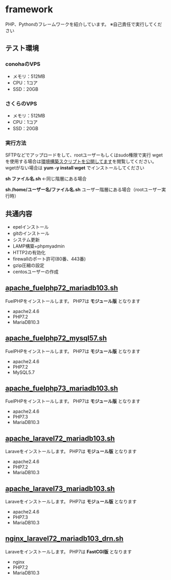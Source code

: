 # framework
PHP、Pythonのフレームワークを紹介しています。
※自己責任で実行してください

## テスト環境
### conohaのVPS
* メモリ：512MB
* CPU：1コア
* SSD：20GB

### さくらのVPS
* メモリ：512MB
* CPU：1コア
* SSD：20GB

### 実行方法
SFTPなどでアップロードをして、rootユーザーもしくはsudo権限で実行
wgetを使用する場合は[環境構築スクリプトを公開してます](https://www.logw.jp/cloudserver/8886.html)を閲覧してください。
wgetがない場合は **yum -y install wget** でインストールしてください

**sh ファイル名.sh** ←同じ階層にある場合

**sh /home/ユーザー名/ファイル名.sh** ユーザー階層にある場合（rootユーザー実行時）

## 共通内容
* epelインストール
* gitのインストール
* システム更新
* LAMP構築+phpmyadmin
* HTTP2の有効化
* firewallのポート許可(80番、443番)
* gzip圧縮の設定
* centosユーザーの作成

## [apache_fuelphp72_mariadb103.sh](https://github.com/site-lab/framework/blob/master/apache_fuelphp72_mariadb103.sh)
FuelPHPをインストールします。
PHP7は **モジュール版** となります
* apache2.4.6
* PHP7.2
* MariaDB10.3

## [apache_fuelphp72_mysql57.sh](https://github.com/site-lab/framework/blob/master/apache_fuelphp72_mysql57.sh)
FuelPHPをインストールします。
PHP7は **モジュール版** となります
* apache2.4.6
* PHP7.2
* MySQL5.7



## [apache_fuelphp73_mariadb103.sh](https://github.com/site-lab/framework/blob/master/apache_fuelphp73_mariadb103.sh)
FuelPHPをインストールします。
PHP7は **モジュール版** となります
* apache2.4.6
* PHP7.3
* MariaDB10.3

## [apache_laravel72_mariadb103.sh](https://github.com/site-lab/framework/blob/master/apache_laravel72_mariadb103.sh)
Laraveをインストールします。
PHP7は **モジュール版** となります
* apache2.4.6
* PHP7.2
* MariaDB10.3

## [apache_laravel73_mariadb103.sh](https://github.com/site-lab/framework/blob/master/apache_laravel72_mariadb103.sh)
Laraveをインストールします。
PHP7は **モジュール版** となります
* apache2.4.6
* PHP7.3
* MariaDB10.3

## [nginx_laravel72_mariadb103_drn.sh](https://github.com/site-lab/framework/blob/master/nginx_laravel72_mariadb103_drn.sh)
Laraveをインストールします。
PHP7は **FastCGI版** となります
* nginx
* PHP7.2
* MariaDB10.3
